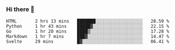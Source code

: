 ### Hi there 👋

<!--
**KLXLjun/KLXLjun** is a ✨ _special_ ✨ repository because its `README.md` (this file) appears on your GitHub profile.

Here are some ideas to get you started:

- 🔭 I’m currently working on ...
- 🌱 I’m currently learning ...
- 👯 I’m looking to collaborate on ...
- 🤔 I’m looking for help with ...
- 💬 Ask me about ...
- 📫 How to reach me: ...
- 😄 Pronouns: ...
- ⚡ Fun fact: ...
-->

<!--START_SECTION:waka-->
```text
HTML       2 hrs 13 mins   ███████░░░░░░░░░░░░░░░░░░   28.59 % 
Python     1 hr 43 mins    █████▓░░░░░░░░░░░░░░░░░░░   22.15 % 
Go         1 hr 20 mins    ████▒░░░░░░░░░░░░░░░░░░░░   17.28 % 
Markdown   1 hr 7 mins     ███▓░░░░░░░░░░░░░░░░░░░░░   14.47 % 
Svelte     29 mins         █▓░░░░░░░░░░░░░░░░░░░░░░░   06.41 % 
```
<!--END_SECTION:waka-->
